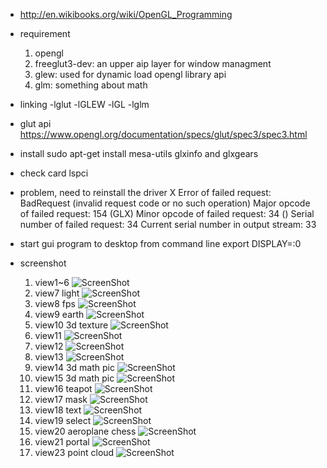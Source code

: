 * http://en.wikibooks.org/wiki/OpenGL_Programming
* requirement
  1. opengl
  2. freeglut3-dev: an upper aip layer for window managment
  3. glew: used for dynamic load opengl library api
  4. glm: something about math

* linking
  -lglut -lGLEW -lGL -lglm

* glut api
  https://www.opengl.org/documentation/specs/glut/spec3/spec3.html

* install
  sudo apt-get install mesa-utils
  glxinfo and glxgears

* check card
  lspci

* problem, need to reinstall the driver
  X Error of failed request:  BadRequest (invalid request code or no such operation)
  Major opcode of failed request:  154 (GLX)
  Minor opcode of failed request:  34 ()
  Serial number of failed request:  34
  Current serial number in output stream:  33

* start gui program to desktop from command line
  export DISPLAY=:0

* screenshot
  1. view1~6
  ![ScreenShot](https://raw.githubusercontent.com/louxiu/game-graph/master/data/main.png)
  7. view7 light
  ![ScreenShot](https://raw.githubusercontent.com/louxiu/game-graph/master/data/view7.png)
  8. view8 fps
  ![ScreenShot](https://raw.githubusercontent.com/louxiu/game-graph/master/data/view8.png)
  9. view9 earth
  ![ScreenShot](https://raw.githubusercontent.com/louxiu/game-graph/master/data/view9.png)
  10. view10 3d texture
  ![ScreenShot](https://raw.githubusercontent.com/louxiu/game-graph/master/data/view10.png)
  11. view11
  ![ScreenShot](https://raw.githubusercontent.com/louxiu/game-graph/master/data/view11.png)
  12. view12
  ![ScreenShot](https://raw.githubusercontent.com/louxiu/game-graph/master/data/view12.png)
  13. view13
  ![ScreenShot](https://raw.githubusercontent.com/louxiu/game-graph/master/data/view13.png)
  14. view14 3d math pic
  ![ScreenShot](https://raw.githubusercontent.com/louxiu/game-graph/master/data/view14.png)
  15. view15 3d math pic
  ![ScreenShot](https://raw.githubusercontent.com/louxiu/game-graph/master/data/view15.png)
  16. view16 teapot
  ![ScreenShot](https://raw.githubusercontent.com/louxiu/game-graph/master/data/view16.png)
  17. view17 mask
  ![ScreenShot](https://raw.githubusercontent.com/louxiu/game-graph/master/data/view17.png)
  18. view18 text
  ![ScreenShot](https://raw.githubusercontent.com/louxiu/game-graph/master/data/view18.png)
  19. view19 select
  ![ScreenShot](https://raw.githubusercontent.com/louxiu/game-graph/master/data/view19.png)
  20. view20 aeroplane chess
  ![ScreenShot](https://raw.githubusercontent.com/louxiu/game-graph/master/data/view20.png)
  21. view21 portal
  ![ScreenShot](https://raw.githubusercontent.com/louxiu/game-graph/master/data/view21.png)
  22. view23 point cloud
  ![ScreenShot](https://raw.githubusercontent.com/louxiu/game-graph/master/data/view23_pcd5.png)
